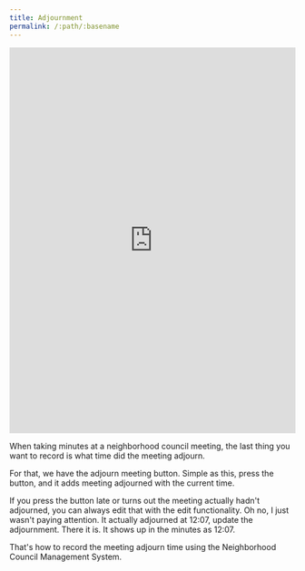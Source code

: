 ```yaml
---
title: Adjournment
permalink: /:path/:basename
---
```


<div style="position: relative; padding-bottom: 135%; height: 0;"><iframe src="https://www.loom.com/embed/badf15d50dd5456582bddb6ef43abc92" frameborder="0" webkitallowfullscreen mozallowfullscreen allowfullscreen style="position: absolute; top: 0; left: 0; width: 100%; height: 100%;"></iframe></div>

When taking minutes at a neighborhood council meeting, the last thing you want to record is what time did the meeting adjourn.

For that, we have the adjourn meeting button. Simple as this, press the button, and it adds meeting adjourned with the current time.

If you press the button late or turns out the meeting actually hadn't adjourned, you can always edit that with the edit functionality. Oh no, I just wasn't paying attention. It actually adjourned at 12:07, update the adjournment. There it is. It shows up in the minutes as 12:07.

That's how to record the meeting adjourn time using the Neighborhood Council Management System.
